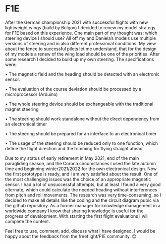 # F1E
After the German championship 2021 with successful flights with new lightweight wings (build by Bolgov) I decided to renew my model strategy for F1E based on this experience. 
One main part of my thought was: which steering device I should use? All off my and Daniela’s models use multiple versions of steering and in also different professional conditions. My view about the fence to successful pilots let me understand, that for the design of my models a renew of the wing load should be one of the priorities. 
After some research I decided to build up my own steering. The specifications were: 

•	The magnetic field and the heading should be detected with an electronic sensor.

•	The evaluation of the course deviation should be processed by a microprocessor (Arduino)

•	The whole steering device should be exchangeable with the traditional magnet	steering

•	The steering should work standalone without the direct dependency from an electronical timer

•	The steering should be prepared for an interface to an electronical timer

•	The usage of the steering should be reduced only to one function, which define the flight direction and the trimming for flying straight ahead.

Due to my status of early retirement in May 2021, end of the main paragliding season, and the Corona circumstances I used the late autumn time and beginning winter2021/2022 for the own electronical design. Now the first prototype is ready, and I am very satisfied about the result. 
One of the most challenging issues was the choice of an appropriate magnetic sensor. I had a lot of unsuccessful attempts, but at least I found a very good alternate, which could calculate the needed heading without interferences from pitch and roll movements. 
The research was very time-consuming, so I decided to make all details like the coding and the circuit diagram pubic via the github repository. As a former manager for knowledge management in a worldwide company I know that sharing knowledge is useful for the progress of development.  With starting the first flight evaluations I will complete the content. 

Feel free to use, comment, add, discuss what I have designed. I would be happy about the feedback from the freeflight/F1E community. 😊 
